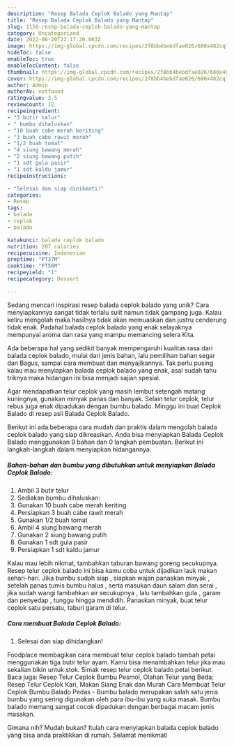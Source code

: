 ```yaml
---
description: "Resep Balada Ceplok Balado yang Mantap"
title: "Resep Balada Ceplok Balado yang Mantap"
slug: 1150-resep-balada-ceplok-balado-yang-mantap
category: Uncategorized
date: 2022-06-20T22:17:20.063Z
image: https://img-global.cpcdn.com/recipes/2f8bb4bebdfae026/680x482cq70/balada-ceplok-balado-foto-resep-utama.jpg
hideToc: false
enableToc: true
enableTocContent: false
thumbnail: https://img-global.cpcdn.com/recipes/2f8bb4bebdfae026/680x482cq70/balada-ceplok-balado-foto-resep-utama.jpg
cover: https://img-global.cpcdn.com/recipes/2f8bb4bebdfae026/680x482cq70/balada-ceplok-balado-foto-resep-utama.jpg
author: Admin
authorAv: notfound
ratingvalue: 3.5
reviewcount: 12
recipeingredient:
- "3 butir telur"
- " bumbu dihaluskan"
- "10 buah cabe merah keriting"
- "3 buah cabe rawit merah"
- "1/2 buah tomat"
- "4 siung bawang merah"
- "2 siung bawang putih"
- "1 sdt gula pasir"
- "1 sdt kaldu jamur"
recipeinstructions:

- "Selesai dan siap dinikmati!"
categories:
- Resep
tags:
- balada
- ceplok
- balado

katakunci: balada ceplok balado 
nutrition: 207 calories
recipecuisine: Indonesian
preptime: "PT37M"
cooktime: "PT56M"
recipeyield: "1"
recipecategory: Dessert

---
```





Sedang mencari inspirasi resep balada ceplok balado yang unik? Cara menyiapkannya sangat tidak terlalu sulit namun tidak gampang juga. Kalau keliru mengolah maka hasilnya tidak akan memuaskan dan justru cenderung tidak enak. Padahal balada ceplok balado yang enak selayaknya mempunyai aroma dan rasa yang mampu memancing selera Kita.





Ada beberapa hal yang sedikit banyak mempengaruhi kualitas rasa dari balada ceplok balado, mulai dari jenis bahan, lalu pemilihan bahan segar dan Bagus, sampai cara membuat dan menyajikannya. Tak perlu pusing kalau mau menyiapkan balada ceplok balado yang enak,      asal sudah tahu triknya maka hidangan ini bisa menjadi sajian spesial.














Agar mendapatkan telur ceplok yang masih lembut setengah matang kuningnya, gunakan minyak panas dan banyak. Selain telur ceplok, telur rebus juga enak dipadukan dengan bumbu balado. Minggu ini buat Ceplok Balado di resep asli Balada Ceplok Balado.






Berikut ini ada beberapa cara mudah dan praktis dalam mengolah balada ceplok balado yang siap dikreasikan. Anda bisa menyiapkan Balada Ceplok Balado menggunakan 9 bahan dan 0 langkah pembuatan. Berikut ini langkah-langkah dalam menyiapkan hidangannya.

<!--inarticleads1-->

##### Bahan-bahan dan bumbu yang dibutuhkan untuk menyiapkan Balada Ceplok Balado:

1. Ambil 3 butir telur
1. Sediakan  bumbu dihaluskan:
1. Gunakan 10 buah cabe merah keriting
1. Persiapkan 3 buah cabe rawit merah
1. Gunakan 1/2 buah tomat
1. Ambil 4 siung bawang merah
1. Gunakan 2 siung bawang putih
1. Gunakan 1 sdt gula pasir
1. Persiapkan 1 sdt kaldu jamur


Kalau mau lebih nikmat, tambahkan taburan bawang goreng secukupnya. Resep telur ceplok balado ini bisa kamu coba untuk dijadikan lauk makan sehari-hari. Jika bumbu sudah siap , siapkan wajan panaskan minyak , setelah panas tumis bumbu halus , serta masukan daun salam dan serai , jika sudah wangi tambahkan air secukupnya , lalu tambahkan gula , garam dan penyedap , tunggu hingga mendidih. Panaskan minyak, buat telur ceplok satu persatu, taburi garam di telur. 

<!--inarticleads2-->

##### Cara membuat Balada Ceplok Balado:


1. Selesai dan siap dihidangkan!

Foodplace membagikan cara membuat telur ceplok balado tambah petai menggunakan tiga butir telur ayam. Kamu bisa menambahkan telur jika mau sekalian bikin untuk stok. Simak resep telur ceplok balado petai berikut. Baca juga: Resep Telur Ceplok Bumbu Pesmol, Olahan Telur yang Beda; Resep Telur Ceplok Kari, Makan Siang Enak dan Murah Cara Membuat Telur Ceplok Bumbu Balado Pedas - Bumbu balado merupakan salah satu jenis bumbu yang sering digunakan oleh para ibu-ibu yang suka masak. Bumbu balado memang sangat cocok dipadukan dengan berbagai macam jenis masakan. 

Gimana nih? Mudah bukan? Itulah cara menyiapkan balada ceplok balado yang bisa anda praktikkan di rumah. Selamat menikmati
